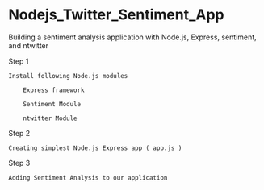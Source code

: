 Nodejs_Twitter_Sentiment_App
============================

Building a sentiment analysis application with Node.js, Express, sentiment, and ntwitter

Step 1

	Install following Node.js modules
	
		Express framework
		
		Sentiment Module
		
		ntwitter Module
		
Step 2

	Creating simplest Node.js Express app ( app.js )
	
Step 3

	Adding Sentiment Analysis to our application
